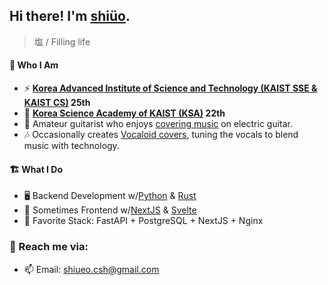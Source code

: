 ## Hi there! I'm [shiüo](https://shiueo.xyz).
> 塩 / Filling life
#### 🍣 Who I Am
- ⚡ **[Korea Advanced Institute of Science and Technology (KAIST SSE & KAIST CS)](https://www.kaist.ac.kr/en/) 25th**
- 🎒 **[Korea Science Academy of KAIST (KSA)](https://ksa.hs.kr/) 22th**
- 🎸 Amateur guitarist who enjoys [covering music](https://www.youtube.com/@shiueo) on electric guitar.
- 🎶 Occasionally creates [Vocaloid covers](https://www.youtube.com/@shiueo), tuning the vocals to blend music with technology.

#### 🏗️ What I Do
- 🖥️ Backend Development w/[Python](https://www.python.org/) & [Rust](https://www.rust-lang.org/)
- 📱 Sometimes Frontend w/[NextJS](https://nextjs.org/) & [Svelte](https://svelte.dev/)
- 💓 Favorite Stack: FastAPI + PostgreSQL + NextJS + Nginx

### 📮 Reach me via:
- 📫 Email: <shiueo.csh@gmail.com>
